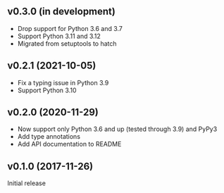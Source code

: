v0.3.0 (in development)
-----------------------
- Drop support for Python 3.6 and 3.7
- Support Python 3.11 and 3.12
- Migrated from setuptools to hatch

v0.2.1 (2021-10-05)
-------------------
- Fix a typing issue in Python 3.9
- Support Python 3.10

v0.2.0 (2020-11-29)
-------------------
- Now support only Python 3.6 and up (tested through 3.9) and PyPy3
- Add type annotations
- Add API documentation to README

v0.1.0 (2017-11-26)
-------------------
Initial release
